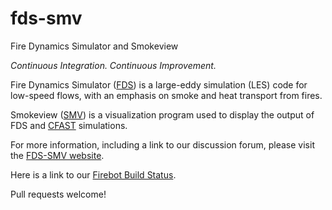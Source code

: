 # fds-smv
Fire Dynamics Simulator and Smokeview

*Continuous Integration. Continuous Improvement.*

Fire Dynamics Simulator ([FDS](https://github.com/firemodels/fds)) is a large-eddy simulation (LES) code for low-speed flows, with an emphasis on smoke and heat transport from fires.

Smokeview ([SMV](https://github.com/firemodels/smv)) is a visualization program used to display the output of FDS and [CFAST](https://github.com/firemodels/cfast) simulations.

For more information, including a link to our discussion forum, please visit the [FDS-SMV website](https://pages.nist.gov/fds-smv/).

Here is a link to our [Firebot Build Status](https://pages.nist.gov/fds-smv/firebot_status.html).

Pull requests welcome!
